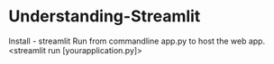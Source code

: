 # Understanding-Streamlit
Install - streamlit
</b>
Run from commandline app.py to host the web app. <streamlit run [yourapplication.py]>
